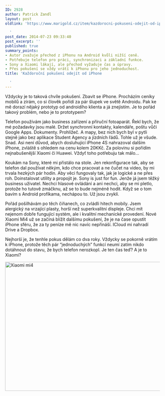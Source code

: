 ```yaml
---
ID: 2928
author: Patrick Zandl
layout: post
oldlink: 'https://www.marigold.cz/item/kazdorocni-pokuseni-odejit-od-iphone

  '
post_date: 2014-07-23 09:33:40
post_excerpt: ''
published: true
summary_points:
- Autor zvažuje přechod z iPhonu na Android kvůli nižší ceně.
- Potřebuje telefon pro práci, synchronizaci a základní funkce.
- Sony a Xiaomi lákají, ale přechod vyžaduje čas a úpravy.
- Přes pokušení se vždy vrátí k iPhonu pro jeho jednoduchost.
title: 'Každoroční pokušení odejít od iPhone

  '
---
```


<p>Vždycky je to taková chvíle pokušení. Zbavit se iPhone. Procházím ceníky mobilů a zírám, co si člověk pořídí za pár šlupek ve světě Androidu. Pak ke mě dorazí nějaký prototyp od androidího klienta a já znejistím. Je to pořád takový problém, nebo je to prototypem?</p>


<p>Telefon používám jako business zařízení a příruční fotoaparát. Řekl bych, že mé požadavky jsou malé. Držet synchronní kontakty, kalendáře, poštu vůči Google Apps. Dokumenty. Prohlížeč. A mapy, bez nich bych byl v pytli stejně jako bez aplikace Student Agency a jízdních řádů. Tohle už je všude. Snad. Asi není důvod, abych dosluhující iPhone 4S nahrazoval dalším iPhone, zvláště s ohledem na cenu kolem 20KKč. Za polovinu si pořídím nejnabušenější Xiaomi či Huawei. Vždyť toho potřebuju tak málo...</p>

<p>Koukám na Sony, které mi přistálo na stole. Jen rekonfigurace tak, aby se telefon dal používat někým, kdo chce pracovat a ne čučet na video, by mi trvala hezkých pár hodin. Aby věci fungovaly tak, jak je logické a ne přes roh. Doinstalovat utility a propojit je. Sony is just for fun. Jenže já jsem těžký business uživatel. Nechci hlasové ovládání a ani nechci, aby se mi pletlo, protože ho tutově zmáčknu, až se to bude nejméně hodit. Když se o tom bavím s Android profíkama, nechápou to. Už jsou zvyklí.</p>

<p>Pořád pošilhávám po těch číňanech, co zvládli hitech mobily. Jsem alergický na vrzající plasty, horší než superkvalitní displeje. Chci mít nejenom dobře fungující systém, ale i kvalitní mechanické provedení. Nové Xiaomi Mi4 už se začíná blížit dalšímu pokušení, že je na čase opustit iPhone sféru, že za ty peníze mě nic navíc nepřináší. ICloud mi nahradí Drive a Dropbox.</p>

<p>Nejhorší je, že tenhle pokus dělám co dva roky. Vždycky se pokorně vrátím k iPhone, protože těch pár “jednoduchých” funkcí neumí zatím nikdo dotáhnout do stavu, že bych telefon nerozkopl. Je ten čas teď? A je to Xiaomi?</p>

<p><img title="xiaomi-mi4.jpg" src="http://www.marigold.cz/wp-content/uploads/xiaomi-mi4.jpg" alt="Xiaomi mi4" width="600" height="419" border="0" /></p>